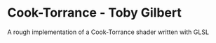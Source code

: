 Cook-Torrance - Toby Gilbert
===================
A rough implementation of a Cook-Torrance shader written with GLSL







